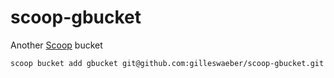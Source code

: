 scoop-gbucket
=============

Another [Scoop](http://scoop.sh) bucket

```sh
scoop bucket add gbucket git@github.com:gilleswaeber/scoop-gbucket.git
```
